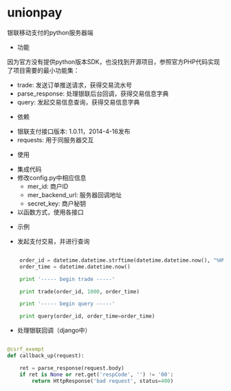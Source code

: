 unionpay
========

银联移动支付的python服务器端

* 功能

因为官方没有提供python版本SDK，也没找到开源项目，参照官方PHP代码实现了项目需要的最小功能集：

- trade: 发送订单推送请求，获得交易流水号
- parse_response: 处理银联后台回调，获得交易信息字典
- query: 发起交易信息查询，获得交易信息字典

* 依赖

- 银联支付接口版本: 1.0.11，2014-4-16发布
- requests: 用于同服务器交互

* 使用

- 集成代码
- 修改config.py中相应信息
  - mer_id: 商户ID
  - mer_backend_url: 服务器回调地址
  - secret_key: 商户秘钥
- 以函数方式，使用各接口

* 示例

- 发起支付交易，并进行查询

``` python

    order_id = datetime.datetime.strftime(datetime.datetime.now(), "%H%M%S%f")
    order_time = datetime.datetime.now()

    print '----- begin trade -----'

    print trade(order_id, 1000, order_time)

    print '----- begin query -----'

    print query(order_id, order_time=order_time)

```

- 处理银联回调（django中）

``` python

@csrf_exempt
def callback_up(request):

    ret = parse_response(request.body)
    if ret is None or ret.get('respCode', '') != '00':
        return HttpResponse('bad request', status=400)

```
